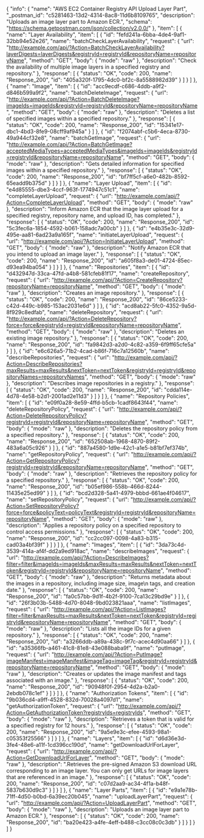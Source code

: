 {
  "info": {
    "name": "AWS EC2 Container Registry API Upload Layer Part",
    "_postman_id": "c5281463-13d2-4314-8ac8-11d6b8109765",
    "description": "Uploads an image layer part to Amazon ECR.",
    "schema": "https://schema.getpostman.com/json/collection/v2.0.0/"
  },
  "item": [
    {
      "name": "Layer Availability",
      "item": [
        {
          "id": "fefd241a-6bba-4de4-9af1-32bb94e52e26",
          "name": "batchCheckLayerAvailability",
          "request": {
            "url": "http://example.com/api/?Action=BatchCheckLayerAvailability?layerDigests=layerDigests&registryId=registryId&repositoryName=repositoryName",
            "method": "GET",
            "body": {
              "mode": "raw"
            },
            "description": "Check the availability of multiple image layers in a specified registry and repository."
          },
          "response": [
            {
              "status": "OK",
              "code": 200,
              "name": "Response_200",
              "id": "405a320f-1795-4dc0-bf2c-8a5588982d39"
            }
          ]
        }
      ]
    },
    {
      "name": "Image",
      "item": [
        {
          "id": "acc9ecdf-c686-4ddb-a9f2-d846b599a9f2",
          "name": "batchDeleteImage",
          "request": {
            "url": "http://example.com/api/?Action=BatchDeleteImage?imageIds=imageIds&registryId=registryId&repositoryName=repositoryName",
            "method": "GET",
            "body": {
              "mode": "raw"
            },
            "description": "Deletes a list of specified images within a specified repository."
          },
          "response": [
            {
              "status": "OK",
              "code": 200,
              "name": "Response_200",
              "id": "15341e17-dbc1-4bd3-8fe9-08cff9af945a"
            }
          ]
        },
        {
          "id": "f2074abf-c5b6-4eca-8730-49a944cf32e8",
          "name": "batchGetImage",
          "request": {
            "url": "http://example.com/api/?Action=BatchGetImage?acceptedMediaTypes=acceptedMediaTypes&imageIds=imageIds&registryId=registryId&repositoryName=repositoryName",
            "method": "GET",
            "body": {
              "mode": "raw"
            },
            "description": "Gets detailed information for specified images within a specified repository."
          },
          "response": [
            {
              "status": "OK",
              "code": 200,
              "name": "Response_200",
              "id": "bf7ff5cf-a6e0-482b-8592-65eadd9b375d"
            }
          ]
        }
      ]
    },
    {
      "name": "Layer Upload",
      "item": [
        {
          "id": "e4d85555-dbe3-4ccf-963f-1774947c51c1",
          "name": "completeLayerUpload",
          "request": {
            "url": "http://example.com/api/?Action=CompleteLayerUpload",
            "method": "GET",
            "body": {
              "mode": "raw"
            },
            "description": "Inform Amazon ECR that the image layer upload for a specified registry, repository name, and upload ID, has completed."
          },
          "response": [
            {
              "status": "OK",
              "code": 200,
              "name": "Response_200",
              "id": "5c3fec6a-1854-4592-b061-158adc7a00cb"
            }
          ]
        },
        {
          "id": "e4b35e3c-32d9-495e-aa81-6ad23a9a165f",
          "name": "initiateLayerUpload",
          "request": {
            "url": "http://example.com/api/?Action=InitiateLayerUpload",
            "method": "GET",
            "body": {
              "mode": "raw"
            },
            "description": "Notify Amazon ECR that you intend to upload an image layer."
          },
          "response": [
            {
              "status": "OK",
              "code": 200,
              "name": "Response_200",
              "id": "a605f8a3-de01-4724-85ec-d93ea94ba054"
            }
          ]
        }
      ]
    },
    {
      "name": "Repositories",
      "item": [
        {
          "id": "d432947d-33ca-47fd-a4b8-581cfeb81f17",
          "name": "createRepository",
          "request": {
            "url": "http://example.com/api/?Action=CreateRepository?repositoryName=repositoryName",
            "method": "GET",
            "body": {
              "mode": "raw"
            },
            "description": "Creates an image repository."
          },
          "response": [
            {
              "status": "OK",
              "code": 200,
              "name": "Response_200",
              "id": "86ce5233-c42d-449c-b985-153ac2031e6d"
            }
          ]
        },
        {
          "id": "acd8ab22-5fc0-4352-9a5d-8f929c8edfab",
          "name": "deleteRepository",
          "request": {
            "url": "http://example.com/api/?Action=DeleteRepository?force=force&registryId=registryId&repositoryName=repositoryName",
            "method": "GET",
            "body": {
              "mode": "raw"
            },
            "description": "Deletes an existing image repository."
          },
          "response": [
            {
              "status": "OK",
              "code": 200,
              "name": "Response_200",
              "id": "fa9842d3-a2d0-4c82-a359-6f9ff65cfe5a"
            }
          ]
        },
        {
          "id": "e6c626a5-71b2-4cad-b86f-716c7a12560b",
          "name": "describeRepositories",
          "request": {
            "url": "http://example.com/api/?Action=DescribeRepositories?maxResults=maxResults&nextToken=nextToken&registryId=registryId&repositoryNames=repositoryNames",
            "method": "GET",
            "body": {
              "mode": "raw"
            },
            "description": "Describes image repositories in a registry."
          },
          "response": [
            {
              "status": "OK",
              "code": 200,
              "name": "Response_200",
              "id": "cdda114e-4d78-4e58-b2d1-2001ad2e11d3"
            }
          ]
        }
      ]
    },
    {
      "name": "Repository Policies",
      "item": [
        {
          "id": "e09f0a28-8e59-4ffd-b5cb-1cadf8643f44",
          "name": "deleteRepositoryPolicy",
          "request": {
            "url": "http://example.com/api/?Action=DeleteRepositoryPolicy?registryId=registryId&repositoryName=repositoryName",
            "method": "GET",
            "body": {
              "mode": "raw"
            },
            "description": "Deletes the repository policy from a specified repository."
          },
          "response": [
            {
              "status": "OK",
              "code": 200,
              "name": "Response_200",
              "id": "652508ab-1968-4870-89f2-483a6a05c926"
            }
          ]
        },
        {
          "id": "887a4580-1d9e-42c1-a1e5-b81bf7ef374b",
          "name": "getRepositoryPolicy",
          "request": {
            "url": "http://example.com/api/?Action=GetRepositoryPolicy?registryId=registryId&repositoryName=repositoryName",
            "method": "GET",
            "body": {
              "mode": "raw"
            },
            "description": "Retrieves the repository policy for a specified repository."
          },
          "response": [
            {
              "status": "OK",
              "code": 200,
              "name": "Response_200",
              "id": "b05ef986-558b-466d-8244-11435e25ed99"
            }
          ]
        },
        {
          "id": "bcd2d328-5a41-4979-bbbd-661ae4f04617",
          "name": "setRepositoryPolicy",
          "request": {
            "url": "http://example.com/api/?Action=SetRepositoryPolicy?force=force&policyText=policyText&registryId=registryId&repositoryName=repositoryName",
            "method": "GET",
            "body": {
              "mode": "raw"
            },
            "description": "Applies a repository policy on a specified repository to control access permissions."
          },
          "response": [
            {
              "status": "OK",
              "code": 200,
              "name": "Response_200",
              "id": "cc2cc097-0098-4a83-b315-cad03a4bf39f"
            }
          ]
        }
      ]
    },
    {
      "name": "Images",
      "item": [
        {
          "id": "3da73c4d-3539-414a-af4f-dd2a9ed918ac",
          "name": "describeImages",
          "request": {
            "url": "http://example.com/api/?Action=DescribeImages?filter=filter&imageIds=imageIds&maxResults=maxResults&nextToken=nextToken&registryId=registryId&repositoryName=repositoryName",
            "method": "GET",
            "body": {
              "mode": "raw"
            },
            "description": "Returns metadata about the images in a repository, including image size, image\n            tags, and creation date."
          },
          "response": [
            {
              "status": "OK",
              "code": 200,
              "name": "Response_200",
              "id": "fa0c57bb-9d1f-4b2f-9100-7ca13c29bd9e"
            }
          ]
        },
        {
          "id": "26f3b03b-5488-4d70-8048-9bd023821aaa",
          "name": "listImages",
          "request": {
            "url": "http://example.com/api/?Action=ListImages?filter=filter&maxResults=maxResults&nextToken=nextToken&registryId=registryId&repositoryName=repositoryName",
            "method": "GET",
            "body": {
              "mode": "raw"
            },
            "description": "Lists all the image IDs for a given repository."
          },
          "response": [
            {
              "status": "OK",
              "code": 200,
              "name": "Response_200",
              "id": "a3266ddb-a89a-438c-9f7c-acec4d90aa66"
            }
          ]
        },
        {
          "id": "a35366fb-a461-41c8-81e8-43e088baba9f",
          "name": "putImage",
          "request": {
            "url": "http://example.com/api/?Action=PutImage?imageManifest=imageManifest&imageTag=imageTag&registryId=registryId&repositoryName=repositoryName",
            "method": "GET",
            "body": {
              "mode": "raw"
            },
            "description": "Creates or updates the image manifest and tags associated with an image."
          },
          "response": [
            {
              "status": "OK",
              "code": 200,
              "name": "Response_200",
              "id": "90948f0f-2954-4d2a-b2a0-2ebdb078c1ef"
            }
          ]
        }
      ]
    },
    {
      "name": "Authorization Tokens",
      "item": [
        {
          "id": "9b036cd4-a9ff-4528-832d-70028a4097d1",
          "name": "getAuthorizationToken",
          "request": {
            "url": "http://example.com/api/?Action=GetAuthorizationToken?registryIds=registryIds",
            "method": "GET",
            "body": {
              "mode": "raw"
            },
            "description": "Retrieves a token that is valid for a specified registry for 12 hours."
          },
          "response": [
            {
              "status": "OK",
              "code": 200,
              "name": "Response_200",
              "id": "9a5e9e3c-efee-4593-98a1-c05353f25566"
            }
          ]
        }
      ]
    },
    {
      "name": "Layers",
      "item": [
        {
          "id": "d6d36e3d-3fe4-48e6-a11f-1cd396cc190d",
          "name": "getDownloadUrlForLayer",
          "request": {
            "url": "http://example.com/api/?Action=GetDownloadUrlForLayer",
            "method": "GET",
            "body": {
              "mode": "raw"
            },
            "description": ".Retrieves the pre-signed Amazon S3 download URL corresponding to an image layer. You can only get URLs for image layers that are referenced in an image."
          },
          "response": [
            {
              "status": "OK",
              "code": 200,
              "name": "Response_200",
              "id": "c07d2aa9-ac34-4f1a-b48f-5837b630d9c3"
            }
          ]
        }
      ]
    },
    {
      "name": "Layer Parts",
      "item": [
        {
          "id": "e9a1e78b-71ff-4d50-b0bd-6a39ec20b045",
          "name": "uploadLayerPart",
          "request": {
            "url": "http://example.com/api/?Action=UploadLayerPart",
            "method": "GET",
            "body": {
              "mode": "raw"
            },
            "description": "Uploads an image layer part to Amazon ECR."
          },
          "response": [
            {
              "status": "OK",
              "code": 200,
              "name": "Response_200",
              "id": "ba20e423-a4fe-4eff-b488-c3cc08c0c3db"
            }
          ]
        }
      ]
    }
  ]
}